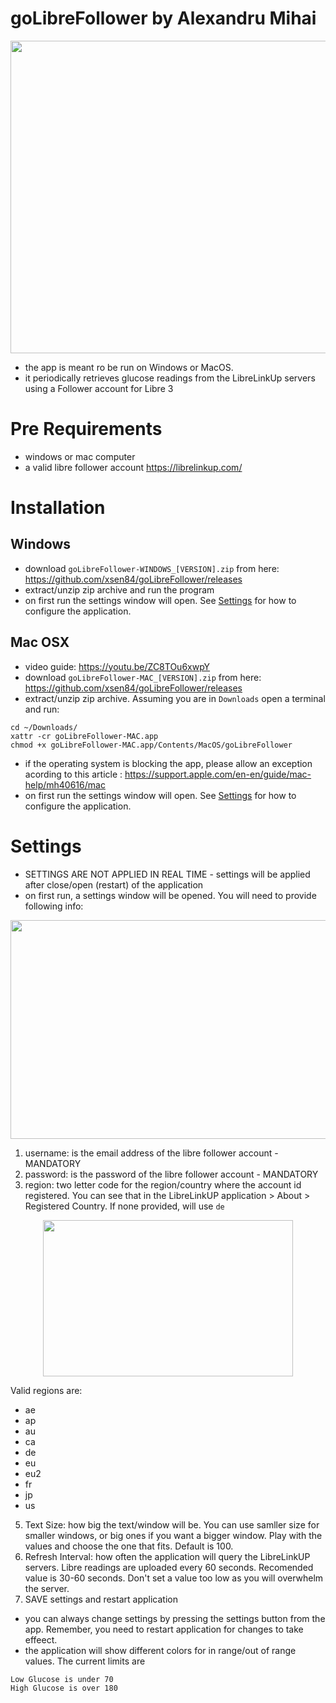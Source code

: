 # goLibreFollower by Alexandru Mihai
<p align="center">
  <img width="800" height="500" src="https://github.com/xsen84/goLibreFollower/blob/main/doc/main-window.png">
</p>

- the app is meant ro be run on Windows or MacOS.
- it periodically retrieves glucose readings from the LibreLinkUp servers using a Follower account for Libre 3

# Pre Requirements
- windows or mac computer
- a valid libre follower account https://librelinkup.com/
  
# Installation

## Windows
- download `goLibreFollower-WINDOWS_[VERSION].zip` from here: https://github.com/xsen84/goLibreFollower/releases
- extract/unzip zip archive and run the program
- on first run the settings window will open. See [Settings](https://github.com/xsen84/goLibreFollower/edit/main/readme.md#settings) for how to configure the application.


## Mac OSX
- video guide: https://youtu.be/ZC8TOu6xwpY
- download `goLibreFollower-MAC_[VERSION].zip` from here: https://github.com/xsen84/goLibreFollower/releases
- extract/unzip zip archive. Assuming you are in `Downloads` open a terminal and run:
```
cd ~/Downloads/
xattr -cr goLibreFollower-MAC.app
chmod +x goLibreFollower-MAC.app/Contents/MacOS/goLibreFollower
```
- if the operating system is blocking the app, please allow an exception acording to this article : https://support.apple.com/en-en/guide/mac-help/mh40616/mac 
- on first run the settings window will open. See [Settings](https://github.com/xsen84/goLibreFollower/edit/main/readme.md#settings) for how to configure the application.


# Settings
- SETTINGS ARE NOT APPLIED IN REAL TIME - settings will be applied after close/open (restart) of the application
- on first run, a settings window will be opened. You will need to provide following info:
<p align="center">
  <img width="600" height="350" src="https://github.com/xsen84/goLibreFollower/blob/main/doc/settings-window.png">
</p>

  1.    username: is the email address of the libre follower account - MANDATORY
  2.    password: is the password of the libre follower account - MANDATORY
  3.    region: two letter code for the region/country where the account id registered. You can see that in the LibreLinkUP application > About > Registered Country. If none provided, will use `de`
  
<p align="center">
  <img width="400" height="250" src="https://github.com/xsen84/goLibreFollower/blob/main/doc/llu-region.png">
</p>

Valid regions are:
-  ae
-  ap
-  au
-  ca
-  de
-  eu
-  eu2
-  fr
-  jp
-  us

  5.    Text Size: how big the text/window will be. You can use samller size for smaller windows, or big ones if you want a bigger window. Play with the values and choose the one that fits. Default is 100.
  6.    Refresh Interval: how often the application will query the LibreLinkUP servers. Libre readings are uploaded every 60 seconds. Recomended value is 30-60 seconds. Don't set a value too low as you will overwhelm the server.
  7.    SAVE settings and restart application
       
- you can always change settings by pressing the settings button from the app. Remember, you need to restart application for changes to take effeect.
- the application will show different colors for in range/out of range values. The current limits are 
```
Low Glucose is under 70
High Glucose is over 180
```
